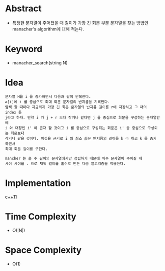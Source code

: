 # Abstract

- 특정한 문자열이 주어졌을 때 길이가 가장 긴 회문 부분 문자열을 찾는 방법인 manacher's algorithm에 대해 적는다.

# Keyword

- manacher_search(string N)

# Idea

```
문자열 H를 i 를 증가하면서 다음과 같이 반복한다.
a[i]에 i 를 중심으로 최대 회문 문자열의 반지름을 기록한다. 
탐색 할 때마다 지금까지 가장 긴 회문 문자열의 반지름 길이를 r에 저장하고 그 때의 index 를
j라고 하자. 만약 i 가 j + r 보다 작거나 같다면 j 를 중심으로 회문을 구성하는 문자열안에 
i 와 대칭인 i' 이 존재 할 것이고 i 를 중심으로 구성되는 회문은 i' 을 중심으로 구성되는 회문보다
작거나 같을 것이다. 이것을 근거로 i 의 최소 회문 반지름의 길이를 k 라 하고 k 를 증가하면서
최대 회문 길이를 구한다.

mancher 는 홀 수 길이의 문자열에서만 성립하기 때문에 짝수 문자열이 주어질 때
사이 사이를 . 으로 채워 길이를 홀수로 만든 다음 알고리즘을 적용한다.
```

# Implementation

[c++11](/fundamentals/string/manacher/)

# Time Complexity

- O(|N|)

# Space Complexity

- O(1)